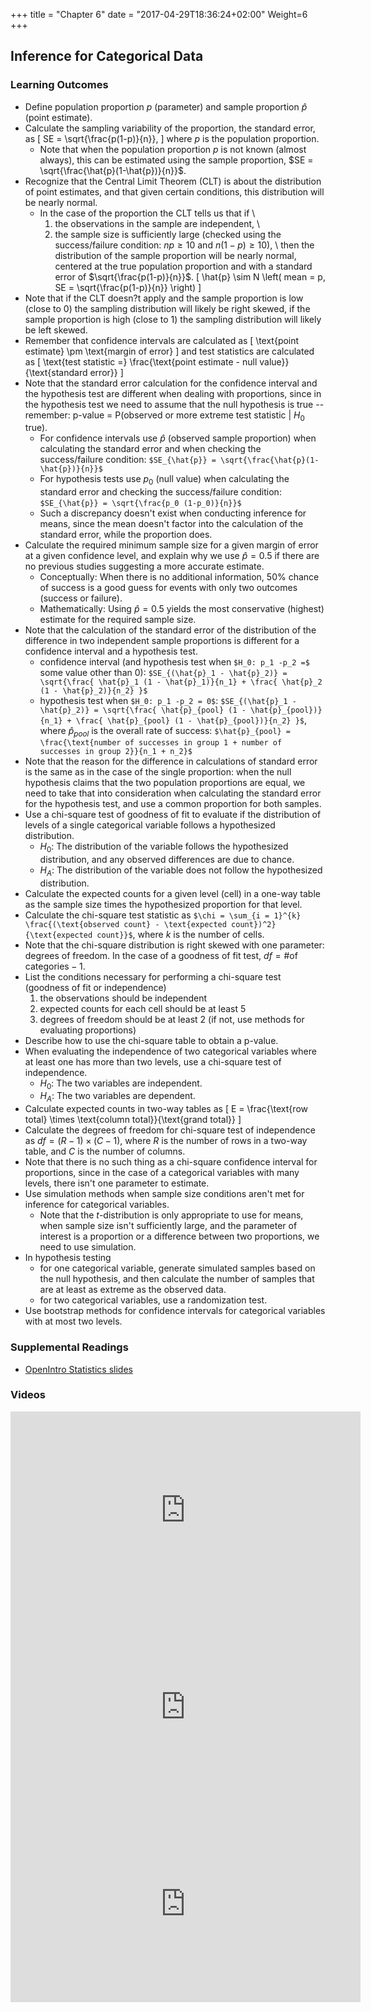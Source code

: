 +++
title = "Chapter 6"
date = "2017-04-29T18:36:24+02:00"
Weight=6
+++

<!-- 
See issue with underscores in MathJax equations here: https://gohugo.io/content-management/formats/#issues-with-markdown
The solution, put backticks (`) around the LaTeX equation
-->

<script type="text/x-mathjax-config">
MathJax.Hub.Config({
  tex2jax: {
    inlineMath: [['$','$'], ['\\(','\\)']],
    displayMath: [['$$','$$'], ['\[','\]']],
    processEscapes: true,
    processEnvironments: true,
    skipTags: ['script', 'noscript', 'style', 'textarea', 'pre'],
    TeX: { equationNumbers: { autoNumber: "AMS" },
         extensions: ["AMSmath.js", "AMSsymbols.js"] }
  }
});
</script>

<script type="text/javascript" async src="https://cdnjs.cloudflare.com/ajax/libs/mathjax/2.7.1/MathJax.js?config=TeX-MML-AM_CHTML">
</script>

## Inference for Categorical Data

### Learning Outcomes

* Define population proportion $p$ (parameter) and sample proportion $\hat{p}$ (point estimate).
* Calculate the sampling variability of the proportion, the standard error, as 
\[ SE = \sqrt{\frac{p(1-p)}{n}}, \] 
where $p$ is the population proportion.
    * Note that when the population proportion $p$ is not known (almost always), this can be estimated using the sample proportion, $SE = \sqrt{\frac{\hat{p}(1-\hat{p})}{n}}$.
* Recognize that the Central Limit Theorem (CLT) is about the distribution of point estimates, and that given certain conditions, this distribution will be nearly normal.
    * In the case of the proportion the CLT tells us that if \\
		1. the observations in the sample are independent, \\
		2. the sample size is sufficiently large (checked using the success/failure condition: $np \ge 10$ and $n(1-p) \ge 10$), \\
then the distribution of the sample proportion will be nearly normal, centered at the true population proportion and with a standard error of $\sqrt{\frac{p(1-p)}{n}}$.
\[ \hat{p} \sim N \left( mean = p, SE = \sqrt{\frac{p(1-p)}{n}} \right) \]
* Note that if the CLT doesn?t apply and the sample proportion is low (close to 0) the sampling distribution will likely be right skewed, if the sample proportion is high (close to 1) the sampling distribution will likely be left skewed. 
* Remember that confidence intervals are calculated as 
\[ \text{point estimate} \pm \text{margin of error} \]
and test statistics are calculated as 
\[ \text{test statistic =} \frac{\text{point estimate - null value}}{\text{standard error}} \]
* Note that the standard error calculation for the confidence interval and the hypothesis test are different when dealing with proportions, since in the hypothesis test we need to assume that the null hypothesis is true -- remember: p-value = P(observed or more extreme test statistic $|$ $H_0$ true).
    * For confidence intervals use $\hat{p}$ (observed sample proportion) when calculating the standard error and when checking the success/failure condition:
`$SE_{\hat{p}} = \sqrt{\frac{\hat{p}(1-\hat{p})}{n}}$`
    * For hypothesis tests use $p_0$ (null value) when calculating the standard error and checking the success/failure condition:
`$SE_{\hat{p}} = \sqrt{\frac{p_0 (1-p_0)}{n}}$`
    * Such a discrepancy doesn't exist when conducting inference for means, since the mean doesn't factor into the calculation of the standard error, while the proportion does.
* Calculate the required minimum sample size for a given margin of error at a given confidence level, and explain why we use $\hat{p} = 0.5$ if there are no previous studies suggesting a more accurate estimate.
    * Conceptually: When there is no additional information, 50\% chance of success is a good guess for events with only two outcomes (success or failure).
    * Mathematically: Using $\hat{p} = 0.5$ yields the most conservative (highest) estimate for the required sample size.
* Note that the calculation of the standard error of the distribution of the difference in two independent sample proportions is different for a confidence interval and a hypothesis test.
    * confidence interval (and hypothesis test when `$H_0: p_1 -p_2 =$` some value other than 0): 
`$SE_{(\hat{p}_1 - \hat{p}_2)} = \sqrt{\frac{ \hat{p}_1 (1 - \hat{p}_1)}{n_1} + \frac{ \hat{p}_2 (1 - \hat{p}_2)}{n_2} }$`
    * hypothesis test when `$H_0: p_1 -p_2 = 0$`: 
`$SE_{(\hat{p}_1 - \hat{p}_2)} = \sqrt{\frac{ \hat{p}_{pool} (1 - \hat{p}_{pool})}{n_1} + \frac{ \hat{p}_{pool} (1 - \hat{p}_{pool})}{n_2} }$`,
where $\hat{p}_{pool}$ is the overall rate of success:
`$\hat{p}_{pool} = \frac{\text{number of successes in group 1 + number of successes in group 2}}{n_1 + n_2}$`
* Note that the reason for the difference in calculations of standard error is the same as in the case of the single proportion: when the null hypothesis claims that the two population proportions are equal, we need to take that into consideration when calculating the standard error for the hypothesis test, and use a common proportion for both samples.
* Use a chi-square test of goodness of fit to evaluate if the distribution of levels of a single categorical variable follows a hypothesized distribution.
	* $H_0:$ The distribution of the variable follows the hypothesized distribution, and any observed differences are due to chance.
	* $H_A:$ The distribution of the variable does not follow the hypothesized distribution.
* Calculate the expected counts for a given level (cell) in a one-way table as the sample size times the hypothesized proportion for that level.
* Calculate the chi-square test statistic as 
`$\chi = \sum_{i = 1}^{k}  \frac{(\text{observed count} - \text{expected count})^2}{\text{expected count}}$`,
where $k$ is the number of cells.
* Note that the chi-square distribution is right skewed with one parameter: degrees of freedom. In the case of a goodness of fit test, $df = \# \text{of categories} - 1$.
* List the conditions necessary for performing a chi-square test (goodness of fit or independence)
	1. the observations should be independent
	2. expected counts for each cell should be at least 5
	3. degrees of freedom should be at least 2 (if not, use methods for evaluating proportions)
* Describe how to use the chi-square table to obtain a p-value.
* When evaluating the independence of two categorical variables where at least one has more than two levels, use a chi-square test of independence.
	* $H_0:$ The two variables are independent.
	* $H_A:$ The two variables are dependent.
* Calculate expected counts in two-way tables as 
\[ E = \frac{\text{row total} \times \text{column total}}{\text{grand total}} \]
* Calculate the degrees of freedom for chi-square test of independence as $df = (R - 1) \times (C - 1)$, where $R$ is the number of rows in a two-way table, and $C$ is the number of columns.
* Note that there is no such thing as a chi-square confidence interval for proportions, since in the case of a categorical variables with many levels, there isn't one parameter to estimate.
* Use simulation methods when sample size conditions aren't met for inference for categorical variables.
    * Note that the $t$-distribution is only appropriate to use for means, when sample size isn't sufficiently large, and the parameter of interest is a proportion or a difference between two proportions, we need to use simulation.
* In hypothesis testing
    * for one categorical variable, generate simulated samples based on the null hypothesis, and then calculate the number of samples that are at least as extreme as the observed data.
    * for two categorical variables, use a randomization test.
* Use bootstrap methods for confidence intervals for categorical variables with at most two levels. 


### Supplemental Readings

* [OpenIntro Statistics slides](https://github.com/jbryer/DATA606Fall2019/blob/master/Slides/OpenIntro/chp6.pdf)

### Videos

<iframe width="560" height="315" src="https://www.youtube.com/embed/_iFAZgpWsx0" frameborder="0" allow="accelerometer; autoplay; encrypted-media; gyroscope; picture-in-picture" allowfullscreen></iframe>

<iframe width="560" height="315" src="https://www.youtube.com/embed/Uk36WGxujkc" frameborder="0" allow="accelerometer; autoplay; encrypted-media; gyroscope; picture-in-picture" allowfullscreen></iframe>

<iframe width="560" height="315" src="https://www.youtube.com/embed/yjrsfNdja0U" frameborder="0" allow="accelerometer; autoplay; encrypted-media; gyroscope; picture-in-picture" allowfullscreen></iframe>


